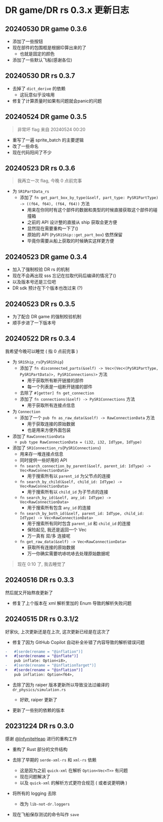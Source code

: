 # DR game/DR rs 0.3.x 更新日志

## 20240530 DR game 0.3.6

- 添加了一些按钮
- 现在部件的包围框是根据ID算出来的了
  - 也就是固定的颜色
- 添加了一些默认飞船(感谢各位)

## 20240530 DR rs 0.3.7

- 去掉了 `dict_derive` 的依赖
  - 这玩意似乎没啥用
- 修复了计算质量时如果有问题就会panic的问题

## 20240524 DR game 0.3.5

> 非常坏 flag
> 来自 20240524 00:20

- 重写了一遍 sprite_batch 的主要逻辑
- 改了一些命名
- 现在代码阳间了不少

## 20240523 DR rs 0.3.6

> 我再立一次 flag, 今晚 0 点前完事

- 为 `SR1PartData_rs`
  - 添加了 `fn get_part_box_by_type(&self, part_type: PySR1PartType) -> ((f64, f64), (f64, f64))` 方法
    - 用来在你同时有这个部件的数据和类型的时候直接获取这个部件的碰撞箱
    - 之前的 API 设计整的直接从 ship 获取会更方便
    - 显然现在需要重构一下了()
    - 原始的 API (`PySR1Ship::get_part_box`) 依然保留
    - 毕竟你需要从船上获取的时候确实这样更方便

## 20240523 DR game 0.3.4

- 加入了强制校验 DR rs 的机制
- 现在不会再出现 sss 忘记在拉取代码后编译的情况了()
- 以及版本号还是三位吧
- DR sdk 预计在下个版本也改过来 (?)

## 20240523 DR rs 0.3.5

- 为了配合 DR game 的强制校验机制
- 顺手步进了一下版本号

## 20240522 DR rs 0.3.4

我希望今晚可以睡觉 ( 指 0 点前完事 )

- 为 `SR1Ship_rs`(`PySR1Ship`)
  - 添加了 `fn disconnected_parts(&self) -> Vec<(Vec<(PySR1PartType, PySR1PartData)>, PySR1Connections)>` 方法
    - 用于获取所有断开链接的部件
    - 每一个列表是一组断开链接的部件
  - 去除了 `#[getter] fn get_connection`
  - 添加了 `fn connections(&self) -> PySR1Connections` 方法
    - 用于获取所有连接点信息
- 为 `Connection`
  - 添加了一个 `pub fn as_raw_data(&self) -> RawConnectionData` 方法
    - 用于获取连接的原始数据
    - 也是用来方便外面包装
- 添加了 `RawConnectionData`
  - `pub type RawConnectionData = (i32, i32, IdType, IdType)`
- 添加了 `SR1Connection_rs`(`PySR1Connections`)
  - 用来存一堆连接点信息
  - 同时提供一些好用的 API
  - `fn search_connection_by_parent(&self, parent_id: IdType) -> Vec<RawConnectionData>`
    - 用于搜索所有以 `parent_id` 为父节点的连接
  - `fn search_by_child(&self, child_id: IdType) -> Vec<RawConnectionData>`
    - 用于搜索所有以 `child_id` 为子节点的连接
  - `fn search_by_id(&self, any_id: IdType) -> Vec<RawConnectionData>`
    - 用于搜索所有包含 `any_id` 的连接
  - `fn search_by_both_id(&self, parent_id: IdType, child_id: IdType) -> Vec<RawConnectionData>`
    - 用于搜索所有同时包含 `parent_id` 和 `child_id` 的连接
    - 保险起见, 我还是返回一个 Vec
    - 万一真有 双/多 连接呢
  - `fn get_raw_data(&self) -> Vec<RawConnectionData>`
    - 获取所有连接的原始数据
    - 万一你确实需要吭哧吭哧去处理原始数据呢

> 现在 0:10 了, 我去睡觉了

## 20240516 DR rs 0.3.3

然后就又开始熬夜更新了

- 修复了上个版本在 xml 解析里加的 Enum 导致的解析失败问题

## 20240515 DR rs 0.3.1/2

好家伙, 上次更新还是在上次, 这次更新已经是在这次了

- 修复了因为 GitHub Copilot 自动补全补错了内容导致的解析错误问题

```diff title="mods/dr_game/Difficult_Rocket_rs/src/src/sr1_parse/data_structure/ship.rs"
-   #[serde(rename = "@inflation")]
+   #[serde(rename = "@inflate")]
    pub inflate: Option<i8>,
-   #[serde(rename = "@inflationTarget")]
+   #[serde(rename = "@inflation")]
    pub inflation: Option<f64>,
```

- 去除了因为 raiper 版本更新所以导致没法过编译的 `dr_physics/simulation.rs`
  - 好欸, raiper 更新了

- 更新了一些别的依赖的版本

## 20231224 DR rs 0.3.0

感谢 [@InfyniteHeap](https://github.com/InfyniteHeap) 进行的重构工作

- 重构了 Rust 部分的文件结构
- 去除了早期的 `serde-xml-rs` 和 `xml-rs` 依赖
  - 这是因为之前 `quick-xml` 在解析 `Option<Vec<T>>` 有问题
  - 现在问题解决了
  - 以及 `quick-xml` 的解析方式更符合规范 ( 或者说更明确 )

- 将所有的 logging 去除
  - 改为 `lib-not-dr.loggers`

- 现在飞船保存测试的命令叫作 `save`
